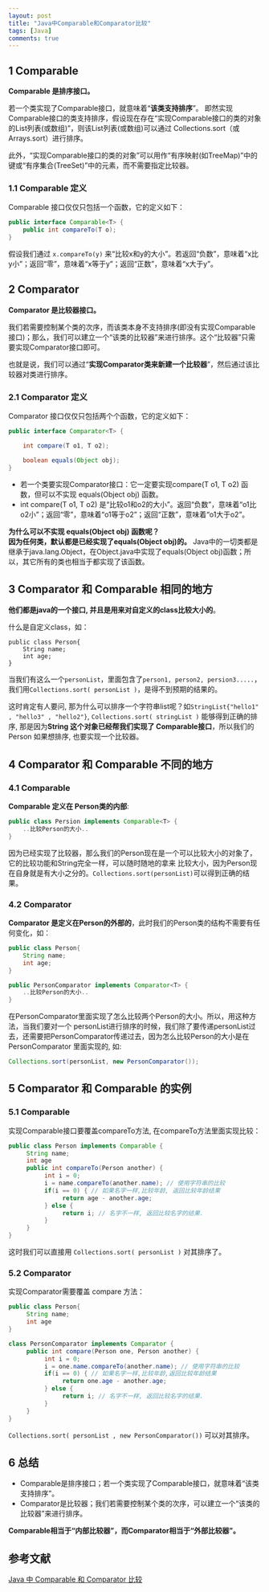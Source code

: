 ```yaml
---
layout: post
title: "Java中Comparable和Comparator比较"
tags: [Java]
comments: true
---
```



## 1 Comparable
**Comparable 是排序接口。**

若一个类实现了Comparable接口，就意味着“**该类支持排序**”。  即然实现Comparable接口的类支持排序，假设现在存在“实现Comparable接口的类的对象的List列表(或数组)”，则该List列表(或数组)可以通过 Collections.sort（或 Arrays.sort）进行排序。

此外，“实现Comparable接口的类的对象”可以用作“有序映射(如TreeMap)”中的键或“有序集合(TreeSet)”中的元素，而不需要指定比较器。

### 1.1 Comparable 定义
Comparable 接口仅仅只包括一个函数，它的定义如下：

```java
public interface Comparable<T> {
    public int compareTo(T o);
}
```

假设我们通过 `x.compareTo(y)` 来“比较x和y的大小”。若返回“负数”，意味着“x比y小”；返回“零”，意味着“x等于y”；返回“正数”，意味着“x大于y”。

## 2 Comparator
**Comparator 是比较器接口。**

我们若需要控制某个类的次序，而该类本身不支持排序(即没有实现Comparable接口)；那么，我们可以建立一个“该类的比较器”来进行排序。这个“比较器”只需要实现Comparator接口即可。

也就是说，我们可以通过“**实现Comparator类来新建一个比较器**”，然后通过该比较器对类进行排序。

### 2.1 Comparator 定义
Comparator 接口仅仅只包括两个个函数，它的定义如下：

```java
public interface Comparator<T> {

    int compare(T o1, T o2);

    boolean equals(Object obj);
}
```

- 若一个类要实现Comparator接口：它一定要实现compare(T o1, T o2) 函数，但可以不实现 equals(Object obj) 函数。
- int compare(T o1, T o2) 是“比较o1和o2的大小”。返回“负数”，意味着“o1比o2小”；返回“零”，意味着“o1等于o2”；返回“正数”，意味着“o1大于o2”。

**为什么可以不实现 equals(Object obj) 函数呢？**    
**因为任何类，默认都是已经实现了equals(Object obj)的。** Java中的一切类都是继承于java.lang.Object，在Object.java中实现了equals(Object obj)函数；所以，其它所有的类也相当于都实现了该函数。

## 3 Comparator 和 Comparable 相同的地方
**他们都是java的一个接口, 并且是用来对自定义的class比较大小的**。

什么是自定义class，如：

```
public class Person{ 
    String name; 
    int age; 
}
```

当我们有这么一个`personList`，里面包含了`person1, person2, persion3.....`， 我们用`Collections.sort( personList )`，是得不到预期的结果的。

这时肯定有人要问, 那为什么可以排序一个字符串list呢？如`StringList{"hello1" , "hello3" , "hello2"}`, `Collections.sort( stringList )` 能够得到正确的排序, 那是因为**String 这个对象已经帮我们实现了 Comparable接口**，所以我们的 Person 如果想排序, 也要实现一个比较器。

## 4 Comparator 和 Comparable 不同的地方
### 4.1 Comparable
**Comparable 定义在 Person类的内部**:

```java
public class Persion implements Comparable<T> {
    ..比较Person的大小..
}
```

因为已经实现了比较器，那么我们的Person现在是一个可以比较大小的对象了，它的比较功能和String完全一样，可以随时随地的拿来
比较大小，因为Person现在自身就是有大小之分的。`Collections.sort(personList)`可以得到正确的结果。

### 4.2 Comparator
**Comparator 是定义在Person的外部的**，此时我们的Person类的结构不需要有任何变化，如：

```java
public class Person{ 
    String name; 
    int age;
}

public PersonComparator implements Comparator<T> {
    ..比较Person的大小..
}
```

在PersonComparator里面实现了怎么比较两个Person的大小。所以，用这种方法，当我们要对一个 personList进行排序的时候，我们除了要传递personList过去，还需要把PersonComparator传递过去，因为怎么比较Person的大小是在PersonComparator
里面实现的, 如:

```java
Collections.sort(personList, new PersonComparator());
```

## 5 Comparator 和 Comparable 的实例
### 5.1 Comparable
实现Comparable接口要覆盖compareTo方法, 在compareTo方法里面实现比较：

```java
public class Person implements Comparable {
     String name;
     int age
     public int compareTo(Person another) {
          int i = 0;
          i = name.compareTo(another.name); // 使用字符串的比较
          if(i == 0) { // 如果名字一样,比较年龄, 返回比较年龄结果
               return age - another.age;
          } else {
               return i; // 名字不一样, 返回比较名字的结果.
          }
     }
}
```

这时我们可以直接用 `Collections.sort( personList )` 对其排序了。

### 5.2 Comparator
实现Comparator需要覆盖 compare 方法：

```java
public class Person{
     String name;
     int age
}

class PersonComparator implements Comparator { 
     public int compare(Person one, Person another) {
          int i = 0;
          i = one.name.compareTo(another.name); // 使用字符串的比较
          if(i == 0) { // 如果名字一样,比较年龄,返回比较年龄结果
               return one.age - another.age;
          } else {
               return i; // 名字不一样, 返回比较名字的结果.
          }
     }
}
```

`Collections.sort( personList , new PersonComparator())` 可以对其排序。

## 6 总结
- Comparable是排序接口；若一个类实现了Comparable接口，就意味着“该类支持排序”。
- Comparator是比较器；我们若需要控制某个类的次序，可以建立一个“该类的比较器”来进行排序。

**Comparable相当于“内部比较器”，而Comparator相当于“外部比较器”。**

## 参考文献
[Java 中 Comparable 和 Comparator 比较](http://www.cnblogs.com/skywang12345/p/3324788.html)